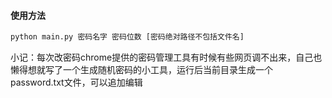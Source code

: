 #### 使用方法

```python
python main.py 密码名字 密码位数 [密码绝对路径不包括文件名]
```

小记：每次改密码chrome提供的密码管理工具有时候有些网页调不出来，自己也懒得想就写了一个生成随机密码的小工具，运行后当前目录生成一个password.txt文件，可以追加编辑
